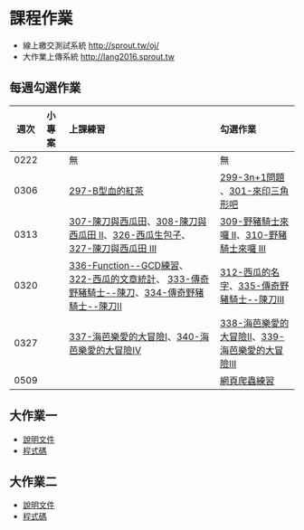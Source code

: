 # 課程作業

- 線上繳交測試系統 <http://sprout.tw/oj/>
- 大作業上傳系統 <http://lang2016.sprout.tw>

## 每週勾選作業

| 週次   | 小專案   | 上課練習                                        | 勾選作業                                     |
| :----: | :------- | :---------                                      | :---------                                   |
|  0222  |          | 無 | 無 |
|  0306  |          | [297-B型血的紅茶](http://sprout.tw/oj/pro/297/) | [299-3n+1問題](http://sprout.tw/oj/pro/299/) 、[301-來印三角形吧](http://sprout.tw/oj/pro/301/)|
|  0313  |          | [307-陳刀與西瓜田](http://sprout.tw/oj/pro/307/)、[308-陳刀與西瓜田 II](http://sprout.tw/oj/pro/308/)、[326-西瓜生包子](http://sprout.tw/oj/pro/326/)、[327-陳刀與西瓜田 III](http://sprout.tw/oj/pro/327/)| [309-野豬騎士來囉 II](http://sprout.tw/oj/pro/309/)、[310-野豬騎士來囉 III](http://sprout.tw/oj/pro/310/) |
|  0320  |          | [336-Function--GCD練習](http://sprout.tw/oj/pro/336/)、[322-西瓜的文章統計](http://sprout.tw/oj/pro/322/)、 [333-傳奇野豬騎士--陳刀](http://sprout.tw/oj/pro/333/)、[334-傳奇野豬騎士--陳刀II](http://sprout.tw/oj/pro/334/) | [312-西瓜的名字](http://sprout.tw/oj/pro/312/)、[335-傳奇野豬騎士--陳刀III](http://sprout.tw/oj/pro/335/) |
|  0327  |          | [337-海芭樂愛的大冒險I](http://sprout.tw/oj/pro/337)、[340-海芭樂愛的大冒險IV](http://sprout.tw/oj/pro/340) | [338-海芭樂愛的大冒險II](http://sprout.tw/oj/pro/338)、[339-海芭樂愛的大冒險III](http://sprout.tw/oj/pro/339) |
|  0509  |          |    | [網頁爬蟲練習](https://gist.github.com/mudream4869/0b2d2b05aa28b759f21cc66c05c058ac) |

## 大作業一
- [說明文件](https://gist.github.com/rilak/15a2ad0466619e26ee1b)
- [程式碼](https://gist.github.com/rilak/4513cc965de95ac6033f)

##  大作業二
- [說明文件](https://gist.github.com/c2251393/7b28378b5b031832d3f4)
- [程式碼](https://gist.github.com/c2251393/3715f5a06b9a1faff11a)
